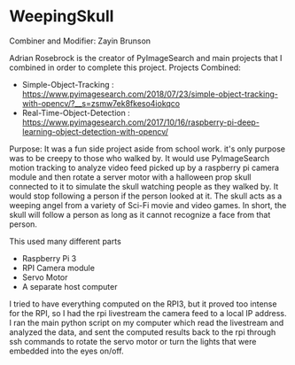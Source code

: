 # WeepingSkull
Combiner and Modifier: Zayin Brunson

Adrian Rosebrock is the creator of PyImageSearch and main projects that I combined in order to complete this project.
Projects Combined:
 - Simple-Object-Tracking : https://www.pyimagesearch.com/2018/07/23/simple-object-tracking-with-opencv/?__s=zsmw7ek8fkeso4iokqco
 - Real-Time-Object-Detection : https://www.pyimagesearch.com/2017/10/16/raspberry-pi-deep-learning-object-detection-with-opencv/

Purpose: It was a fun side project aside from school work. it's only purpose was to be creepy to those who walked by. It would use PyImageSearch motion tracking to analyze video feed picked up by a raspberry pi camera module and then rotate a server motor with a halloween prop skull connected to it to simulate the skull watching people as they walked by. It would stop following a person if the person looked at it. The skull acts as a weeping angel from a variety of Sci-Fi movie and video games. In short, the skull will follow a person as long as it cannot recognize a face from that person.

This used many different parts
- Raspberry Pi 3
- RPI Camera module
- Servo Motor
- A separate host computer

I tried to have everything computed on the RPI3, but it proved too intense for the RPI, so I had the rpi livestream the camera feed to a local IP address. I ran the main python script on my computer which read the livestream and analyzed the data, and sent the computed results back to the rpi through ssh commands to rotate the servo motor or turn the lights that were embedded into the eyes on/off.
